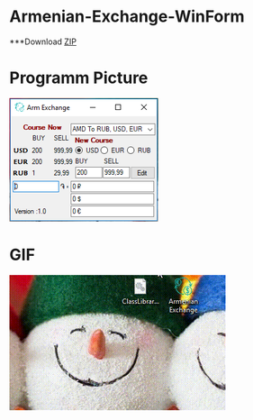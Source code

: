 # Armenian-Exchange-WinForm 
***Download [ZIP](https://github.com/SurenKhachatryan/Armenian-Exchange-WinForm/blob/master/Armenian_Exchange.exe.zip)
# Programm Picture
![](https://github.com/SurenKhachatryan/Armenian-Exchange-WinForm/blob/master/Armenian%20Exchange.PNG)

# GIF
![](https://github.com/SurenKhachatryan/Armenian-Exchange-WinForm/blob/master/Armenian%20Exchange.gif)
